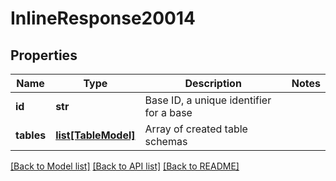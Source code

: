 # InlineResponse20014

## Properties
Name | Type | Description | Notes
------------ | ------------- | ------------- | -------------
**id** | **str** | Base ID, a unique identifier for a base | 
**tables** | [**list[TableModel]**](TableModel.md) | Array of created table schemas | 

[[Back to Model list]](../README.md#documentation-for-models) [[Back to API list]](../README.md#documentation-for-api-endpoints) [[Back to README]](../README.md)

